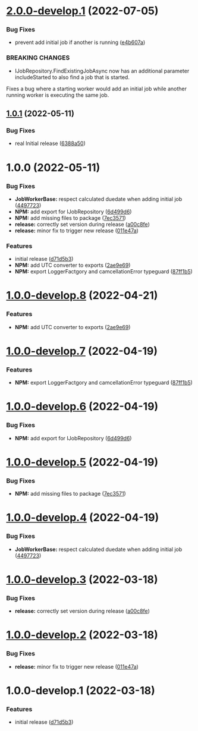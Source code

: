 # [2.0.0-develop.1](https://github.com/droidsolutions/job-service/compare/v1.0.1...v2.0.0-develop.1) (2022-07-05)


### Bug Fixes

* prevent add initial job if another is running ([e4b607a](https://github.com/droidsolutions/job-service/commit/e4b607a00881bacc3f68749f2548b06ad71d6eb5))


### BREAKING CHANGES

* IJobRepository.FindExistingJobAsync now has an additional parameter includeStarted
to also find a job that is started.

Fixes a bug where a starting worker would add an initial job while another running worker is
executing the same job.

## [1.0.1](https://github.com/droidsolutions/job-service/compare/v1.0.0...v1.0.1) (2022-05-11)


### Bug Fixes

* real Initial release ([6388a50](https://github.com/droidsolutions/job-service/commit/6388a50784833d11b36df138be7749b1b70fb885))

# 1.0.0 (2022-05-11)


### Bug Fixes

* **JobWorkerBase:** respect calculated duedate when adding initial job ([4497723](https://github.com/droidsolutions/job-service/commit/449772344c061fd7747dfba23f0d7797ba33a456))
* **NPM:** add export for IJobRepository ([6d499d6](https://github.com/droidsolutions/job-service/commit/6d499d6f4ce977bcdffbc01123acbba08092a72d))
* **NPM:** add missing files to package ([7ec3571](https://github.com/droidsolutions/job-service/commit/7ec3571b5621d1b28d231eb208b38a33d02f015d))
* **release:** correctly set version during release ([a00c8fe](https://github.com/droidsolutions/job-service/commit/a00c8fe60a7e00a0019db826314e66152397b5e7))
* **release:** minor fix to trigger new release ([011e47a](https://github.com/droidsolutions/job-service/commit/011e47a4abac0d7af99d8b32ae3243ff6aba000d))


### Features

* initial release ([d71d5b3](https://github.com/droidsolutions/job-service/commit/d71d5b3704ef13af82efaa8d2cf1588d45a55048))
* **NPM:** add UTC converter to exports ([2ae9e69](https://github.com/droidsolutions/job-service/commit/2ae9e69860e08efc144f85910475948dda5d2683))
* **NPM:** export LoggerFactgory and camcellationError typeguard ([87ff1b5](https://github.com/droidsolutions/job-service/commit/87ff1b5394c7efe937233bdecb78ee99b3524092))

# [1.0.0-develop.8](https://github.com/droidsolutions/job-service/compare/v1.0.0-develop.7...v1.0.0-develop.8) (2022-04-21)


### Features

* **NPM:** add UTC converter to exports ([2ae9e69](https://github.com/droidsolutions/job-service/commit/2ae9e69860e08efc144f85910475948dda5d2683))

# [1.0.0-develop.7](https://github.com/droidsolutions/job-service/compare/v1.0.0-develop.6...v1.0.0-develop.7) (2022-04-19)


### Features

* **NPM:** export LoggerFactgory and camcellationError typeguard ([87ff1b5](https://github.com/droidsolutions/job-service/commit/87ff1b5394c7efe937233bdecb78ee99b3524092))

# [1.0.0-develop.6](https://github.com/droidsolutions/job-service/compare/v1.0.0-develop.5...v1.0.0-develop.6) (2022-04-19)


### Bug Fixes

* **NPM:** add export for IJobRepository ([6d499d6](https://github.com/droidsolutions/job-service/commit/6d499d6f4ce977bcdffbc01123acbba08092a72d))

# [1.0.0-develop.5](https://github.com/droidsolutions/job-service/compare/v1.0.0-develop.4...v1.0.0-develop.5) (2022-04-19)


### Bug Fixes

* **NPM:** add missing files to package ([7ec3571](https://github.com/droidsolutions/job-service/commit/7ec3571b5621d1b28d231eb208b38a33d02f015d))

# [1.0.0-develop.4](https://github.com/droidsolutions/job-service/compare/v1.0.0-develop.3...v1.0.0-develop.4) (2022-04-19)


### Bug Fixes

* **JobWorkerBase:** respect calculated duedate when adding initial job ([4497723](https://github.com/droidsolutions/job-service/commit/449772344c061fd7747dfba23f0d7797ba33a456))

# [1.0.0-develop.3](https://github.com/droidsolutions/job-service/compare/v1.0.0-develop.2...v1.0.0-develop.3) (2022-03-18)


### Bug Fixes

* **release:** correctly set version during release ([a00c8fe](https://github.com/droidsolutions/job-service/commit/a00c8fe60a7e00a0019db826314e66152397b5e7))

# [1.0.0-develop.2](https://github.com/droidsolutions/job-service/compare/v1.0.0-develop.1...v1.0.0-develop.2) (2022-03-18)


### Bug Fixes

* **release:** minor fix to trigger new release ([011e47a](https://github.com/droidsolutions/job-service/commit/011e47a4abac0d7af99d8b32ae3243ff6aba000d))

# 1.0.0-develop.1 (2022-03-18)


### Features

* initial release ([d71d5b3](https://github.com/droidsolutions/job-service/commit/d71d5b3704ef13af82efaa8d2cf1588d45a55048))
